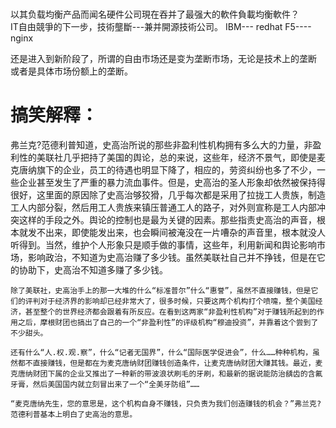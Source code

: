 # 
以其负载均衡产品而闻名硬件公司現在吞并了最强大的軟件負載均衡軟件？  
 IT自由競爭的下一步，技術壟斷---兼并開源技術公司。
IBM--- redhat
F5----nginx

还是进入到新阶段了，所谓的自由市场还是变为垄断市场，无论是技术上的垄断 或者是具体市场份额上的垄断。

# 搞笑解釋：

弗兰克?范德利普知道，史高治所说的那些非盈利性机构拥有多么大的力量，非盈利性的美联社几乎把持了美国的舆论，总的来说，这些年，经济不景气，即使是麦克唐纳旗下的企业，员工的待遇也明显下降了，相应的，劳资纠纷也多了不少，一些企业甚至发生了严重的暴力流血事件。但是，史高治的圣人形象却依然被保持得很好，这里面的原因除了史高治够狡猾，几乎每次都是采用了拉拢工人贵族，制造工人内部分裂，然后用工人贵族来镇压普通工人的路子，对外则宣称是工人内部冲突这样的手段之外。舆论的控制也是最为关键的因素。那些指责史高治的声音，根本就发不出来，即使能发出来，也会瞬间被淹没在一片嘈杂的声音里，根本就没人听得到。当然，维护个人形象只是顺手做的事情，这些年，利用新闻和舆论影响市场，影响政治，不知道为史高治赚了多少钱。虽然美联社自己并不挣钱，但是在它的协助下，史高治不知道多赚了多少钱。

    除了美联社，史高治手上的那一大堆的什么“标准普尔”什么“惠誉”，虽然不直接赚钱，但是它们的评判对于经济界的影响却已经非常大了，很多时候，只要这两个机构打个喷嚏，整个美国经济，甚至整个的世界经济都会跟着有所反应。在看到这两家“非盈利性机构”对于赚钱所起到的作用之后，摩根财团也搞出了自己的一个“非盈利性”的评级机构“穆迪投资”，并靠着这个尝到了不少甜头。

    还有什么“人.权.观.察”，什么“记者无国界”，什么“国际医学促进会”，什么……种种机构，虽然都不直接赚钱，但是都在为麦克唐纳财团赚钱创造条件，让麦克唐纳财团大赚其钱。最近，麦克唐纳财团下属的企业又推出了一种新的带波浪状刷毛的牙刷，和最新的据说能防治龋齿的含氟牙膏，然后美国国内就立刻冒出来了一个“全美牙防组”……

    “麦克唐纳先生，您的意思是，这个机构自身不赚钱，只负责为我们创造赚钱的机会？”弗兰克?范德利普基本上明白了史高治的意思。

  
  
   
  